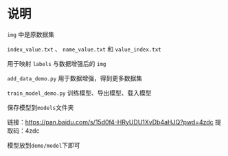 # 说明

`img` 中是原数据集

`index_value.txt` 、 `name_value.txt` 和 `value_index.txt` 

用于映射 `labels` 与数据增强后的 `img` 



`add_data_demo.py`  用于数据增强，得到更多数据集

`train_model_demo.py` 训练模型、导出模型、载入模型

保存模型到`models`文件夹





链接：https://pan.baidu.com/s/15d0f4-HRyUDU1XvDb4aHJQ?pwd=4zdc 
提取码：4zdc



模型放到`demo/model`下即可
